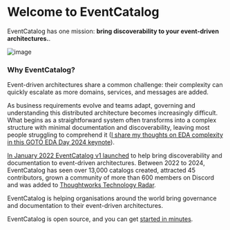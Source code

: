 # Welcome to EventCatalog

EventCatalog has one mission: **bring discoverability to your event-driven architectures.**.

![image](https://github.com/event-catalog/.github/assets/3268013/d3e98cbf-0512-4907-97b1-8294e4727545)

### Why EventCatalog?

Event-driven architectures share a common challenge: their complexity can quickly escalate as more domains, services, and messages are added.

As business requirements evolve and teams adapt, governing and understanding this distributed architecture becomes increasingly difficult. What begins as a straightforward system often transforms into a complex structure with minimal documentation and discoverability, leaving most people struggling to comprehend it ([I share my thoughts on EDA complexity in this GOTO EDA Day 2024 keynote](https://www.youtube.com/watch?si=knTL9MABy-ubmdcs&v=VLUvfIm9wnQ&feature=youtu.be)).

[In January 2022 EventCatalog v1 launched](https://www.boyney.io/blog/2022-01-11-introducing-eventcatalog) to help bring discoverability and documentation to event-driven architectures. Between 2022 to 2024, EventCatalog has seen over 13,000 catalogs created, attracted 45 contributors, grown a community of more than 600 members on Discord and was added to [Thoughtworks Technology Radar](https://www.thoughtworks.com/en-gb/radar/tools/eventcatalog).

EventCatalog is helping organisations around the world bring governance and documentation to their event-driven architectures.

EventCatalog is open source, and you can get [started in minutes](https://eventcatalog.dev/docs/development/getting-started/installation).


